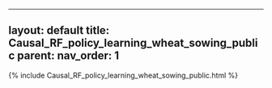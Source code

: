 
---
layout: default
title: Causal_RF_policy_learning_wheat_sowing_public
parent: 
nav_order: 1
---


{% include Causal_RF_policy_learning_wheat_sowing_public.html %}


